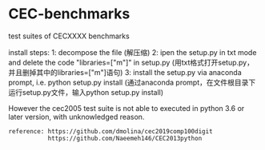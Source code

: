 # CEC-benchmarks
test suites of CECXXXX benchmarks


install steps:
1: decompose the file (解压缩) 
2: ipen the setup.py in txt mode and delete the code "libraries=["m"]" in setup.py (用txt格式打开setup.py，并且删掉其中的libraries=["m"]语句)
3: install the setup.py via anaconda prompt, i.e. python setup.py install
   (通过anaconda prompt，在文件根目录下运行setup.py文件，输入python setup.py install)
   
   However the cec2005 test suite is not able to executed in python 3.6 or later version, with unknowledged reason. 
   
    reference: https://github.com/dmolina/cec2019comp100digit
               https://github.com/Naeemeh146/CEC2013python
